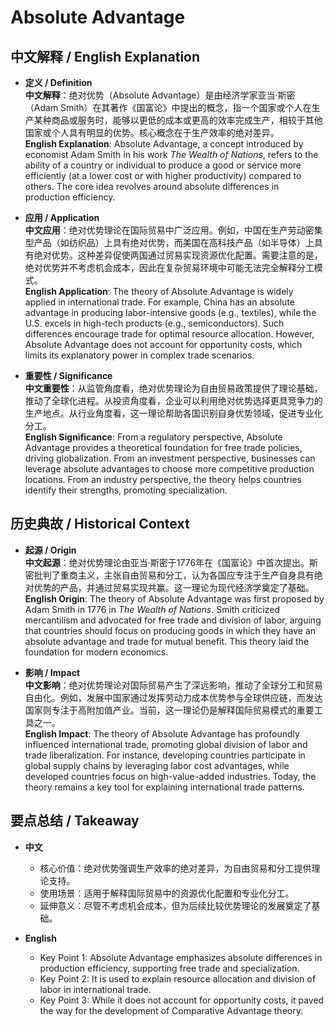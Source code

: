 # Absolute Advantage

## 中文解释 / English Explanation

* **定义 / Definition**  
  **中文解释**：绝对优势（Absolute Advantage）是由经济学家亚当·斯密（Adam Smith）在其著作《国富论》中提出的概念，指一个国家或个人在生产某种商品或服务时，能够以更低的成本或更高的效率完成生产，相较于其他国家或个人具有明显的优势。核心概念在于生产效率的绝对差异。  
  **English Explanation**: Absolute Advantage, a concept introduced by economist Adam Smith in his work *The Wealth of Nations*, refers to the ability of a country or individual to produce a good or service more efficiently (at a lower cost or with higher productivity) compared to others. The core idea revolves around absolute differences in production efficiency.

* **应用 / Application**  
  **中文应用**：绝对优势理论在国际贸易中广泛应用。例如，中国在生产劳动密集型产品（如纺织品）上具有绝对优势，而美国在高科技产品（如半导体）上具有绝对优势。这种差异促使两国通过贸易实现资源优化配置。需要注意的是，绝对优势并不考虑机会成本，因此在复杂贸易环境中可能无法完全解释分工模式。  
  **English Application**: The theory of Absolute Advantage is widely applied in international trade. For example, China has an absolute advantage in producing labor-intensive goods (e.g., textiles), while the U.S. excels in high-tech products (e.g., semiconductors). Such differences encourage trade for optimal resource allocation. However, Absolute Advantage does not account for opportunity costs, which limits its explanatory power in complex trade scenarios.

* **重要性 / Significance**  
  **中文重要性**：从监管角度看，绝对优势理论为自由贸易政策提供了理论基础，推动了全球化进程。从投资角度看，企业可以利用绝对优势选择更具竞争力的生产地点。从行业角度看，这一理论帮助各国识别自身优势领域，促进专业化分工。  
  **English Significance**: From a regulatory perspective, Absolute Advantage provides a theoretical foundation for free trade policies, driving globalization. From an investment perspective, businesses can leverage absolute advantages to choose more competitive production locations. From an industry perspective, the theory helps countries identify their strengths, promoting specialization.

## 历史典故 / Historical Context

* **起源 / Origin**  
  **中文起源**：绝对优势理论由亚当·斯密于1776年在《国富论》中首次提出。斯密批判了重商主义，主张自由贸易和分工，认为各国应专注于生产自身具有绝对优势的产品，并通过贸易实现共赢。这一理论为现代经济学奠定了基础。  
  **English Origin**: The theory of Absolute Advantage was first proposed by Adam Smith in 1776 in *The Wealth of Nations*. Smith criticized mercantilism and advocated for free trade and division of labor, arguing that countries should focus on producing goods in which they have an absolute advantage and trade for mutual benefit. This theory laid the foundation for modern economics.

* **影响 / Impact**  
  **中文影响**：绝对优势理论对国际贸易产生了深远影响，推动了全球分工和贸易自由化。例如，发展中国家通过发挥劳动力成本优势参与全球供应链，而发达国家则专注于高附加值产业。当前，这一理论仍是解释国际贸易模式的重要工具之一。  
  **English Impact**: The theory of Absolute Advantage has profoundly influenced international trade, promoting global division of labor and trade liberalization. For instance, developing countries participate in global supply chains by leveraging labor cost advantages, while developed countries focus on high-value-added industries. Today, the theory remains a key tool for explaining international trade patterns.

## 要点总结 / Takeaway

* **中文**  
  - 核心价值：绝对优势强调生产效率的绝对差异，为自由贸易和分工提供理论支持。  
  - 使用场景：适用于解释国际贸易中的资源优化配置和专业化分工。  
  - 延伸意义：尽管不考虑机会成本，但为后续比较优势理论的发展奠定了基础。  

* **English**  
  - Key Point 1: Absolute Advantage emphasizes absolute differences in production efficiency, supporting free trade and specialization.  
  - Key Point 2: It is used to explain resource allocation and division of labor in international trade.  
  - Key Point 3: While it does not account for opportunity costs, it paved the way for the development of Comparative Advantage theory.